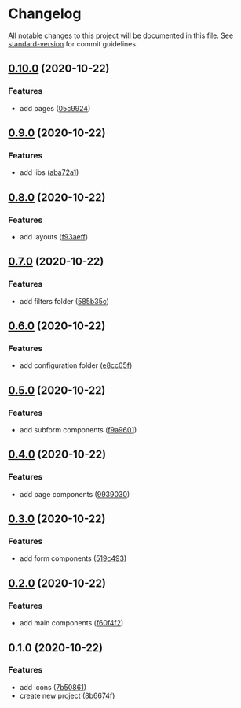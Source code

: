 # Changelog

All notable changes to this project will be documented in this file. See [standard-version](https://github.com/conventional-changelog/standard-version) for commit guidelines.

## [0.10.0](https://github.com/EmersonBraun/siscoger-frontend-v1/compare/v0.9.0...v0.10.0) (2020-10-22)


### Features

* add pages ([05c9924](https://github.com/EmersonBraun/siscoger-frontend-v1/commit/05c99248d1c510967b88080b995289e44a2449f3))

## [0.9.0](https://github.com/EmersonBraun/siscoger-frontend-v1/compare/v0.8.0...v0.9.0) (2020-10-22)


### Features

* add libs ([aba72a1](https://github.com/EmersonBraun/siscoger-frontend-v1/commit/aba72a19703aa996ab2a2d199bbcffe50b4ff7e7))

## [0.8.0](https://github.com/EmersonBraun/siscoger-frontend-v1/compare/v0.7.0...v0.8.0) (2020-10-22)


### Features

* add layouts ([f93aeff](https://github.com/EmersonBraun/siscoger-frontend-v1/commit/f93aeff76618394164f9bdd500c9e7c9f124abf4))

## [0.7.0](https://github.com/EmersonBraun/siscoger-frontend-v1/compare/v0.6.0...v0.7.0) (2020-10-22)


### Features

* add filters folder ([585b35c](https://github.com/EmersonBraun/siscoger-frontend-v1/commit/585b35c58070f810037bed1cf650e80175929c17))

## [0.6.0](https://github.com/EmersonBraun/siscoger-frontend-v1/compare/v0.5.0...v0.6.0) (2020-10-22)


### Features

* add configuration folder ([e8cc05f](https://github.com/EmersonBraun/siscoger-frontend-v1/commit/e8cc05fc352e838ba6e5b28e94c6f8d87c2a24d8))

## [0.5.0](https://github.com/EmersonBraun/siscoger-frontend-v1/compare/v0.4.0...v0.5.0) (2020-10-22)


### Features

* add subform components ([f9a9601](https://github.com/EmersonBraun/siscoger-frontend-v1/commit/f9a9601400706ef3927799fd3237ee203fdacffe))

## [0.4.0](https://github.com/EmersonBraun/siscoger-frontend-v1/compare/v0.3.0...v0.4.0) (2020-10-22)


### Features

* add page components ([9939030](https://github.com/EmersonBraun/siscoger-frontend-v1/commit/99390304889575be69bc1f675ef158123cedeb78))

## [0.3.0](https://github.com/EmersonBraun/siscoger-frontend-v1/compare/v0.2.0...v0.3.0) (2020-10-22)


### Features

* add form components ([519c493](https://github.com/EmersonBraun/siscoger-frontend-v1/commit/519c49371c1fc67fed3ae72d467aeca19138b7ff))

## [0.2.0](https://github.com/EmersonBraun/siscoger-frontend-v1/compare/v0.1.0...v0.2.0) (2020-10-22)


### Features

* add main components ([f60f4f2](https://github.com/EmersonBraun/siscoger-frontend-v1/commit/f60f4f2f9f67ad1d50d5fefebe7570685278046f))

## 0.1.0 (2020-10-22)


### Features

* add icons ([7b50861](https://github.com/EmersonBraun/siscoger-frontend-v1/commit/7b508614b3c788d4331e7d12c03a60d7225cb5d0))
* create new project ([8b6674f](https://github.com/EmersonBraun/siscoger-frontend-v1/commit/8b6674f6897d8a80564bdd40ed4110b8f507e1e1))
